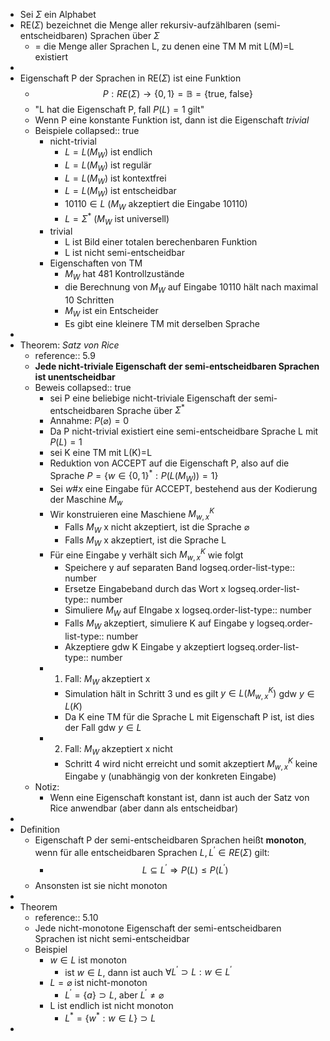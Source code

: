 - Sei $\Sigma$ ein Alphabet
- RE($\Sigma$) bezeichnet die Menge aller rekursiv-aufzählbaren (semi-entscheidbaren) Sprachen über $\Sigma$
	- = die Menge aller Sprachen L, zu denen eine TM M mit L(M)=L existiert
-
- Eigenschaft P der Sprachen in RE($\Sigma$) ist eine Funktion
	- $$P:RE\left(\Sigma\right)\rightarrow\left\lbrace0,1\right\rbrace=\mathbb{B}=\left\lbrace\text{true, false}\right\rbrace$$
	- "L hat die Eigenschaft P, fall $P\left(L\right)=1$ gilt"
	- Wenn P eine konstante Funktion ist, dann ist die Eigenschaft *trivial*
	- Beispiele
	  collapsed:: true
		- nicht-trivial
			- $L=L\left(M_{W}\right)$ ist endlich
			- $L=L\left(M_{W}\right)$ ist regulär
			- $L=L\left(M_{W}\right)$ ist kontextfrei
			- $L=L\left(M_{W}\right)$ ist entscheidbar
			- $10110\in L$ ($M_{W}$ akzeptiert die Eingabe 10110)
			- $L=\Sigma^{\ast}$ ($M_{W}$ ist universell)
		- trivial
			- L ist Bild einer totalen berechenbaren Funktion
			- L ist nicht semi-entscheidbar
		- Eigenschaften von TM
			- $M_{W}$ hat 481 Kontrollzustände
			- die Berechnung von $M_{W}$ auf Eingabe 10110 hält nach maximal 10 Schritten
			- $M_{W}$ ist ein Entscheider
			- Es gibt eine kleinere TM mit derselben Sprache
-
- Theorem: *Satz von Rice*
	- reference:: 5.9
	- **Jede nicht-triviale Eigenschaft der semi-entscheidbaren Sprachen ist unentscheidbar**
	- Beweis
	  collapsed:: true
		- sei P eine beliebige nicht-triviale Eigenschaft der semi-entscheidbaren Sprache über $\Sigma^{\ast}$
		- Annahme: $P\left(\varnothing\right)=0$
		- Da P nicht-trivial existiert eine semi-entscheidbare Sprache L mit $P\left(L\right)=1$
		- sei K eine TM mit L(K)=L
		- Reduktion von ACCEPT auf die Eigenschaft P, also auf die Sprache $P=\left\lbrace w\in\left\lbrace0,1\right\rbrace^{\ast}:P\left(L\left(M_{W}\right)\right)=1\right\rbrace$
		- Sei $w\#x$ eine Eingabe für ACCEPT, bestehend aus der Kodierung der Maschine $M_{w}$
		- Wir konstruieren eine Maschiene $M_{w,x}^{K}$
			- Falls $M_{W}$ x nicht akzeptiert, ist die Sprache $\varnothing$
			- Falls $M_{W}$ x akzeptiert, ist die Sprache L
		- Für eine Eingabe y verhält sich $M_{w,x}^{K}$ wie folgt
			- Speichere y auf separaten Band
			  logseq.order-list-type:: number
			- Ersetze Eingabeband durch das Wort x
			  logseq.order-list-type:: number
			- Simuliere $M_{W}$ auf EIngabe x
			  logseq.order-list-type:: number
			- Falls $M_{W}$ akzeptiert, simuliere K auf Eingabe y
			  logseq.order-list-type:: number
			- Akzeptiere gdw K Eingabe y akzeptiert
			  logseq.order-list-type:: number
		- 1. Fall: $M_{W}$ akzeptiert x
			- Simulation hält in Schritt 3 und es gilt $y\in L\left(M_{w,x}^{K}\right)$ gdw $y\in L\left(K\right)$
			- Da K eine TM für die Sprache L mit Eigenschaft P ist, ist dies der Fall gdw $y\in L$
		- 2. Fall: $M_{W}$ akzeptiert x nicht
			- Schritt 4 wird nicht erreicht und somit akzeptiert $M_{w,x}^{K}$ keine Eingabe y (unabhängig von der konkreten Eingabe)
	- Notiz:
		- Wenn eine Eigenschaft konstant ist, dann ist auch der Satz von Rice anwendbar (aber dann als entscheidbar)
-
- Definition
	- Eigenschaft P der semi-entscheidbaren Sprachen heißt **monoton**, wenn für alle entscheidbaren Sprachen $L,L^{\prime}\in RE\left(\Sigma\right)$ gilt:
		- $$L\subseteq L^{\prime}\Rightarrow P\left(L\right)\leq P\left(L^{\prime}\right)$$
	- Ansonsten ist sie nicht monoton
-
- Theorem
	- reference:: 5.10
	- Jede nicht-monotone Eigenschaft der semi-entscheidbaren Sprachen ist nicht semi-entscheidbar
	- Beispiel
		- $w\in L$ ist monoton
			- ist $w\in L$, dann ist auch $\forall L^{\prime}\supset L:w\in L^{\prime}$
		- $L=\varnothing$ ist nicht-monoton
			- $L^{\prime}=\left\lbrace a\right\rbrace\supset L$, aber $L^{\prime}\neq\varnothing$
		- L ist endlich ist nicht monoton
			- $L^{\ast}=\left\lbrace w^{\ast}:w\in L\right\rbrace\supset L$
-